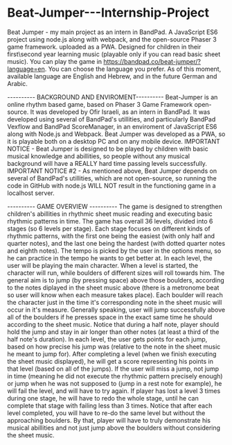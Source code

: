 # Beat-Jumper---Internship-Project
Beat Jumper - my main project as an intern in BandPad. 
A JavaScript ES6 project using node.js along with webpack, and the open-source Phaser 3 game framework.
uploaded as a PWA. Designed for children in their first\second year learning music (playable only if you can read basic sheet music). 
You can play the game in https://bandpad.co/beat-jumper/?language=en.
You can choose the language you prefer. As of this moment, available language are English and Hebrew, and in the future German and Arabic.

---------- BACKGROUND AND ENVIROMENT----------
Beat-Jumper is an online rhythm based game, based on Phaser 3 Game Framework open-source.
It was developed by Ofir Israeli, as an intern in BandPad.
It was developed using several of BandPad's utillities, and particularly BandPad Vexflow and BandPad ScoreManager, 
in an enviroment of JavaScript ES6 along with Node.js and Webpack. 
Beat Jumper was developed as a PWA, so it is playable both on a desktop PC and on any mobile device. 
IMPORTANT NOTICE - Beat Jumper is designed to be played by children with basic musical knowledge and abillities, 
so people without any musical background will have a REALLY hard time passing levels successfully.
IMPORTANT NOTICE #2 - As mentioned above, Beat Jumper depends on several of BandPad's utillities, which are not open-source, 
so running the code in GitHub with node.js WILL NOT result in the functioning game in a localhost server.

---------- GAME OVERVIEW ----------
The game is designed to strengthen children's abillities in rhythmic sheet music reading and executing basic rhythmic patterns in time. 
The game has overall 36 levels, divided into 6 stages (so 6 levels per stage). 
Each stage focuses on different kinds of rhythmic patterns, with the first one being the easiest (with only half and quarter notes), 
and the last one being the hardest (with dotted quarter notes and eighth notes).
The tempo is picked by the user in the options menu, so he can practice in the tempo he wants to get better at. 
In each level, the user will be playing the main character. When a level is started, the character will run,
while boulders of different sizes will roll towards him. 
The general aim is to jump (by pressing space) above those boulders,
according to the notes diplayed in the sheet music above (there is a metronome beat so user will know when each measure takes place).
Each boulder will reach the character just in the time it's corresponding note in the sheet music will occur in it's measure. 
Generally speaking, user will jump successfully above all of the boulders if he presses space in the exact same time he should according to the sheet music. 
Notice that during a half note, player should hold the jump and stay in air longer than other notes (at least a third of the half note's duration). 
In each level, the user gets points for each jump, based on how precise his jump was (relative to the note in the sheet music he meant to jump for). 
After completing a level (when we finish executing the sheet music displayed), he will get a score representing his points in that level (based on all of the jumps). 
If the user will miss a jump, not jump in time (meaning he did not execute the rhythmic pattern precisely enough) 
or jump when he was not supposed to (jump in a rest note for example), he will fail the level, and will have to try again. 
If player has lost a level 3 times during one stage, he will have to redo the whole stage, until he can complete that stage with failing less than 3 times. 
Notice that after each level completed, you will have to re-do the same level but without the approaching boulders. 
By that, player will have to truly demonstrate his musical abillities and not just jump above the boulders without considering the sheet music.
